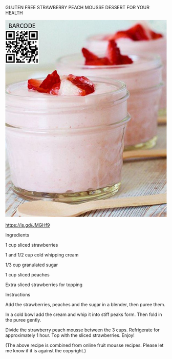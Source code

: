 GLUTEN FREE STRAWBERRY PEACH MOUSSE DESSERT FOR YOUR HEALTH


![GLUTEN FREE STRAWBERRY PEACH MOUSSE DESSERT FOR YOUR HEALTH](https://github.com/ywangnccu/ywang/blob/main/images/StrawberryPeachMousse.jpg)

https://is.gd/JMGHf9

Ingredients

1 cup sliced strawberries

1 and 1/2 cup cold whipping cream

1/3 cup granulated sugar

1 cup sliced peaches

Extra sliced strawberries for topping


Instructions

Add the strawberries, peaches and the sugar in a blender, then puree them. 

In a cold bowl add the cream and whip it into stiff peaks form.  Then fold in the puree gently.

Divide the strawberry peach mousse between the 3 cups.  Refrigerate for approximately 1 hour. Top with the sliced strawberries. Enjoy!


(The above recipe is combined from online fruit mousse recipes. Please let me know if it is against the copyright.)
